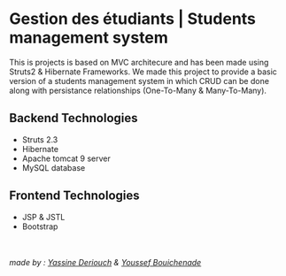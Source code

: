 # Gestion des étudiants | Students management system
 This is projects is based on MVC architecure and has been made using Struts2 & Hibernate Frameworks.
 We made this project to provide a basic version of a students management system in which CRUD can be done along with persistance relationships (One-To-Many & Many-To-Many).

## Backend Technologies
- Struts 2.3 
- Hibernate
- Apache tomcat 9 server
- MySQL database

## Frontend Technologies
- JSP & JSTL
- Bootstrap

<br><br>
<i>made by : [Yassine Deriouch](https://github.com/YassineDeriouch) & [Youssef Bouichenade](https://github.com/Youssef-Yb07)</i>
